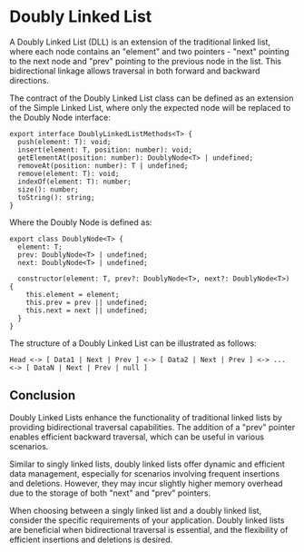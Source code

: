 # Doubly Linked List

A Doubly Linked List (DLL) is an extension of the traditional linked list, where each node contains an "element" and two pointers - "next" pointing to the next node and "prev" pointing to the previous node in the list. This bidirectional linkage allows traversal in both forward and backward directions.

The contract of the Doubly Linked List class can be defined as an extension of the Simple Linked List, where only the expected node will be replaced to the Doubly Node interface:

```tsx
export interface DoublyLinkedListMethods<T> {
  push(element: T): void;
  insert(element: T, position: number): void;
  getElementAt(position: number): DoublyNode<T> | undefined;
  removeAt(position: number): T | undefined;
  remove(element: T): void;
  indexOf(element: T): number;
  size(): number;
  toString(): string;
}
```

Where the Doubly Node is defined as:

```tsx
export class DoublyNode<T> {
  element: T;
  prev: DoublyNode<T> | undefined;
  next: DoublyNode<T> | undefined;

  constructor(element: T, prev?: DoublyNode<T>, next?: DoublyNode<T>) {
    this.element = element;
    this.prev = prev || undefined;
    this.next = next || undefined;
  }
}
```

The structure of a Doubly Linked List can be illustrated as follows:

```
Head <-> [ Data1 | Next | Prev ] <-> [ Data2 | Next | Prev ] <-> ... <-> [ DataN | Next | Prev | null ]
```

## Conclusion

Doubly Linked Lists enhance the functionality of traditional linked lists by providing bidirectional traversal capabilities. The addition of a "prev" pointer enables efficient backward traversal, which can be useful in various scenarios.

Similar to singly linked lists, doubly linked lists offer dynamic and efficient data management, especially for scenarios involving frequent insertions and deletions. However, they may incur slightly higher memory overhead due to the storage of both "next" and "prev" pointers.

When choosing between a singly linked list and a doubly linked list, consider the specific requirements of your application. Doubly linked lists are beneficial when bidirectional traversal is essential, and the flexibility of efficient insertions and deletions is desired.
